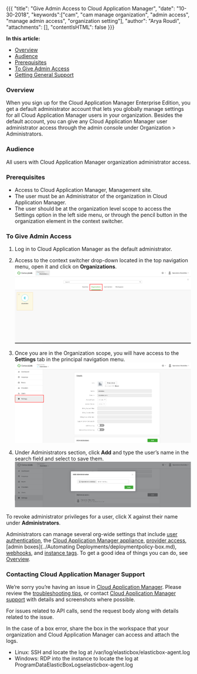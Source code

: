 {{{
"title": "Give Admin Access to Cloud Application Manager",
"date": "10-30-2018",
"keywords":["cam", "cam manage organization", "admin access", "manage admin access", "organization setting"],
"author": "Arya Roudi",
"attachments": [],
"contentIsHTML": false
}}}

**In this article:**

* [Overview](#overview)
* [Audience](#audience)
* [Prerequisites](#prerequisites)
* [To Give Admin Access](#to-give-admin-access)
* [Getting General Support](#getting-general-support)

### Overview

When you sign up for the Cloud Application Manager Enterprise Edition, you get a default administrator account that lets you globally manage settings for all Cloud Application Manager users in your organization. Besides the default account, you can give any Cloud Application Manager user administrator access through the admin console under Organization > Administrators.

### Audience

All users with Cloud Application Manager organization administrator access.

### Prerequisites

* Access to Cloud Application Manager, Management site.
* The user must be an Administrator of the organization in Cloud Application Manager.
* The user should be at the organization level scope to access the Settings option in the left side menu, or through the pencil button in the organization element in the context switcher.


### To Give Admin Access
1. Log in to Cloud Application Manager as the default administrator.
2. Access to the context switcher drop-down located in the top navigation menu, open it and click on **Organizations**.
   ![organization-admin-menu](../../images/cloud-application-manager/admin-access1.png)

3. Once you are in the Organization scope, you will have access to the **Settings** tab in the principal navigation menu.
   ![Organization settings menu](../../images/cloud-application-manager/admin-access2.png)

4. Under Administrators section, click **Add** and type the user’s name in the search field and select to save them.
   ![Organization settings - Add administrator](../../images/cloud-application-manager/admin-access3.png)


To revoke administrator privileges for a user, click X against their name under **Administrators**.

Administrators can manage several org-wide settings that include [user authentication](user-authentication.md), the [Cloud Application Manager appliance](../Appliance/appliance-overview.md), [provider access](provider-access.md), [admin boxes](../Automating Deployments/deploymentpolicy-box.md), [webhooks](webhooks.md), and [instance tags](resource-tags.md). To get a good idea of things you can do, see [Overview](admin-overview.md).

### Contacting Cloud Application Manager Support

We’re sorry you’re having an issue in [Cloud Application Manager](https://www.ctl.io/cloud-application-manager/). Please review the [troubleshooting tips](../Troubleshooting/troubleshooting-tips.md), or contact [Cloud Application Manager support](mailto:incident@CenturyLink.com) with details and screenshots where possible.

For issues related to API calls, send the request body along with details related to the issue.

In the case of a box error, share the box in the workspace that your organization and Cloud Application Manager can access and attach the logs.
* Linux: SSH and locate the log at /var/log/elasticbox/elasticbox-agent.log
* Windows: RDP into the instance to locate the log at ProgramDataElasticBoxLogselasticbox-agent.log
